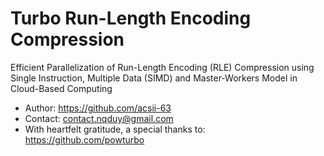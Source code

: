 # Turbo Run-Length Encoding Compression
Efficient Parallelization of Run-Length Encoding (RLE) Compression using Single Instruction, Multiple Data (SIMD) and Master-Workers Model in Cloud-Based Computing

+ Author: https://github.com/acsii-63
+ Contact: contact.nqduy@gmail.com
+ With heartfelt gratitude, a special thanks to: https://github.com/powturbo
